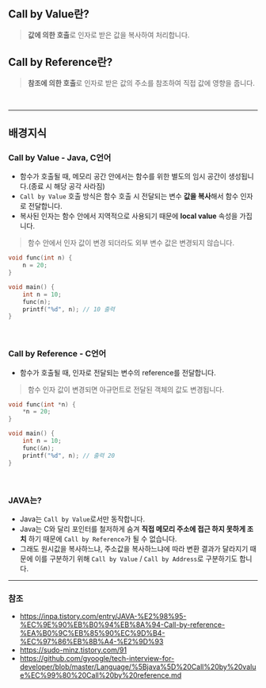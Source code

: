 ## Call by Value란?
> **값에 의한 호출**로 인자로 받은 값을 복사하여 처리합니다.

## Call by Reference란?
> **참조에 의한 호출**로 인자로 받은 값의 주소를 참조하여 직접 값에 영향을 줍니다.

<br>

---
## 배경지식
### Call by Value - Java, C언어
- 함수가 호출될 때, 메모리 공간 안에서는 함수를 위한 별도의 임시 공간이 생성됩니다.(종료 시 해당 공각 사라짐)  
- `Call by Value` 호출 방식은 함수 호출 시 전달되는 변수 **값을 복사**해서 함수 인자로 전달합니다.
- 복사된 인자는 함수 안에서 지역적으로 사용되기 때문에 **local value** 속성을 가집니다.
> 함수 안에서 인자 값이 변경 되더라도 외부 변수 값은 변경되지 않습니다.

```C
void func(int n) {
    n = 20;
}

void main() {
    int n = 10;
    func(n);
    printf("%d", n); // 10 출력
}
```

<br>

### Call by Reference - C언어
- 함수가 호출될 때, 인자로 전달되는 변수의 reference를 전달합니다.
> 함수 인자 값이 변경되면 아규먼트로 전달된 객체의 값도 변경됩니다.

```C
void func(int *n) {
    *n = 20;
}

void main() {
    int n = 10;
    func(&n);
    printf("%d", n); // 출력 20
}
```

<br>

### JAVA는?
- Java는 `Call by Value`로서만 동작합니다.
- Java는 C와 달리 포인터를 철저하게 숨겨 **직접 메모리 주소에 접근 하지 못하게 조치** 하기 때문에 `Call by Reference`가 될 수 없습니다.
- 그래도 원시값을 복사하느냐, 주소값을 복사하느냐에 따라 변환 결과가 달라지기 때문에 이를 구분하기 위해 `Call by Value` / `Call by Address`로 구분하기도 합니다.

--- 
### 참조
- https://inpa.tistory.com/entry/JAVA-%E2%98%95-%EC%9E%90%EB%B0%94%EB%8A%94-Call-by-reference-%EA%B0%9C%EB%85%90%EC%9D%B4-%EC%97%86%EB%8B%A4-%E2%9D%93
- https://sudo-minz.tistory.com/91
- https://github.com/gyoogle/tech-interview-for-developer/blob/master/Language/%5Bjava%5D%20Call%20by%20value%EC%99%80%20Call%20by%20reference.md